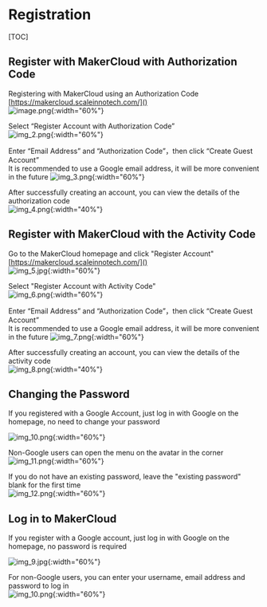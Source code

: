 # Registration
[TOC]

## Register with MakerCloud with Authorization Code
 Registering with MakerCloud using an Authorization Code  
[https://makercloud.scaleinnotech.com/]()  
![image.png](img/img_1.jpg){:width="60%"}

Select “Register Account with Authorization Code”  
![img_2.png](img/img_2.png){:width="60%"}

Enter “Email Address” and “Authorization Code”，then click “Create Guest Account”  
It is recommended to use a Google email address, it will be more convenient in the future
![img_3.png](img/img_3.png){:width="60%"}

After successfully creating an account, you can view the details of the authorization code  
![img_4.png](img/img_4.png){:width="40%"}

## Register with MakerCloud with the Activity Code
Go to the MakerCloud homepage and click "Register Account"
[https://makercloud.scaleinnotech.com/]()  
![img_5.jpg](img/img_5.jpg){:width="60%"}

Select "Register Account with Activity Code"  
![img_6.png](img/img_6.png){:width="60%"}

Enter “Email Address” and “Authorization Code”，then click “Create Guest Account”  
It is recommended to use a Google email address, it will be more convenient in the future
![img_7.png](img/img_7.png){:width="60%"}

After successfully creating an account, you can view the details of the activity code  
![img_8.png](img/img_8.png){:width="40%"}

## Changing the Password
If you registered with a Google Account, just log in with Google on the homepage, no need to change your password

![img_10.png](img/img_10.png){:width="60%"}

Non-Google users can open the menu on the avatar in the corner
![img_11.png](img/img_11.png){:width="60%"}

If you do not have an existing password, leave the "existing password" blank for the first time  
![img_12.png](img/img_12.png){:width="60%"}

## Log in to MakerCloud
If you register with a Google account, just log in with Google on the homepage, no password is required

![img_9.jpg](img/img_9.jpg){:width="60%"}

For non-Google users, you can enter your username, email address and password to log in  
![img_10.png](img/img_10.png){:width="60%"}
